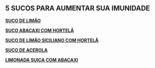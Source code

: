 ## 5 SUCOS PARA AUMENTAR SUA IMUNIDADE

**[SUCO DE LIMÃO](http://www.segredosdatiaemilia.com.br/2012/06/24/suco-de-limao-da-casa-feito-com-casca/)**

__[SUCO ABACAXI COM HORTELÃ](https://www.aquinacozinha.com/receita-de-suco-de-abacaxi-com-hortela/)__

**[SUCO DE LIMÃO SICILIANO COM HORTELÃ](http://www.segredosdatiaemilia.com.br/2013/08/24/suco-de-limao-siciliano-com-hortela/)**

__[SUCO DE ACEROLA](https://www.youtube.com/watch?v=mp7ZCH6XLIA)__

**[LIMONADA SUIÇA COM ABACAXI](https://torradatorrada.com/2016/01/28/torrada-fresh-2016-limonada-delicia-com-abacaxi-2/)**
